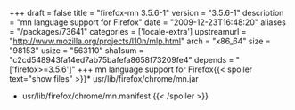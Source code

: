+++
draft = false
title = "firefox-mn 3.5.6-1"
version = "3.5.6-1"
description = "mn language support for Firefox"
date = "2009-12-23T16:48:20"
aliases = "/packages/73641"
categories = ['locale-extra']
upstreamurl = "http://www.mozilla.org/projects/l10n/mlp.html"
arch = "x86_64"
size = "98153"
usize = "563110"
sha1sum = "c2cd548943fa14ed7ab75bafefa8658f73209fe4"
depends = "['firefox>=3.5.6']"
+++
mn language support for Firefox{{< spoiler text="show files" >}}* usr/lib/firefox/chrome/mn.jar
* usr/lib/firefox/chrome/mn.manifest
{{< /spoiler >}}